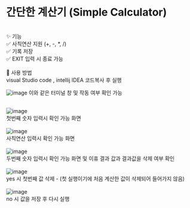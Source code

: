# 간단한 계산기 (Simple Calculator)
<br>
✨ 기능 <br>
✅ 사칙연산 지원 (+, -, *, /) <br>
✅ 기록 저장 <br>
✅ EXIT 입력 시 종료 가능 <br>
<br>
🚀 사용 방법 <br>
visual Studio code , intellij IDEA 코드복사 후 실행 <br>

![image](https://github.com/user-attachments/assets/21acd112-8563-4667-8467-3f31e3e213ff)
이와 같은 터미널 창 및 작동 여부 확인 가능<br><br>

![image](https://github.com/user-attachments/assets/bd2eb08f-7e67-4865-a93d-f830fcfbfdad)<br>
첫번째 숫자 입력시 확인 가능 화면
<br><br>
![image](https://github.com/user-attachments/assets/c195b26e-d1e6-46d1-ba31-36eee6f1e3f1)<br>
사칙연산 입력시 확인 가능 화면
<br><br>
![image](https://github.com/user-attachments/assets/88f995e7-f07e-42ff-9fde-bcdd161a4080)<br>
두번째 숫자 입력시 확인 가능 화면 및 이휴 결과 값과 결과값을 삭제 여부 확인
<br><br>
![image](https://github.com/user-attachments/assets/cbc22529-f744-4075-8404-34a66be316f3)<br>
yes 시 첫번째 값 삭제 - (첫 실행이기에 처음 계산한 값이 삭제되어 들어가지 않음)
<br><br>
![image](https://github.com/user-attachments/assets/568eeefe-c9da-41b5-966d-f15747151cef)<br>
no 시 값을 저장 후 다시 실행
<br><br>



